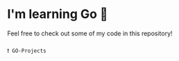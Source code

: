 # I'm learning Go 🔵
Feel free to check out some of my code in this repository!
###

```
❗ GO-Projects
``` 
